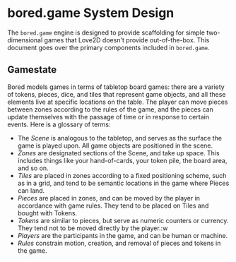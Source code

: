 # bored.game System Design

The `bored.game` engine is designed to provide scaffolding for simple
two-dimensional games that Love2D doesn't provide out-of-the-box. This document
goes over the primary components included in `bored.game`.

## Gamestate

Bored models games in terms of tabletop board games: there are a variety of
tokens, pieces, dice, and tiles that represent game objects, and all these elements
live at specific locations on the table. The player can move pieces between
zones according to the rules of the game, and the pieces can update themselves
with the passage of time or in response to certain events. Here is a glossary of
terms:

- The *Scene* is analogous to the tabletop, and serves as the surface the game
  is played upon. All game objects are positioned in the scene.
- *Zones* are designated sections of the Scene, and take up space. This includes
  things like your hand-of-cards, your token pile, the board area, and so on.
- *Tiles* are placed in zones according to a fixed positioning scheme, such as
  in a grid, and tend to be semantic locations in the game where Pieces can
  land.
- *Pieces* are placed in zones, and can be moved by the player in accordance
  with game rules. They tend to be placed on Tiles and bought with Tokens.
- *Tokens* are similar to pieces, but serve as numeric counters or currency.
  They tend not to be moved directly by the player.:w
- *Players* are the participants in the game, and can be human or machine. 
- *Rules* constrain motion, creation, and removal of pieces and tokens in the
  game.



